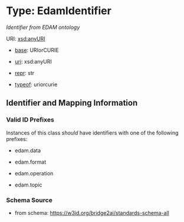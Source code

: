 # Type: EdamIdentifier


_Identifier from EDAM ontology_


URI: [xsd:anyURI](http://www.w3.org/2001/XMLSchema#anyURI)

* [base](https://w3id.org/linkml/base): URIorCURIE

* [uri](https://w3id.org/linkml/uri): xsd:anyURI

* [repr](https://w3id.org/linkml/repr): str

* [typeof](https://w3id.org/linkml/typeof): uriorcurie







## Identifier and Mapping Information


### Valid ID Prefixes

Instances of this class *should* have identifiers with one of the following prefixes:

* edam.data

* edam.format

* edam.operation

* edam.topic








### Schema Source


* from schema: https://w3id.org/bridge2ai/standards-schema-all



